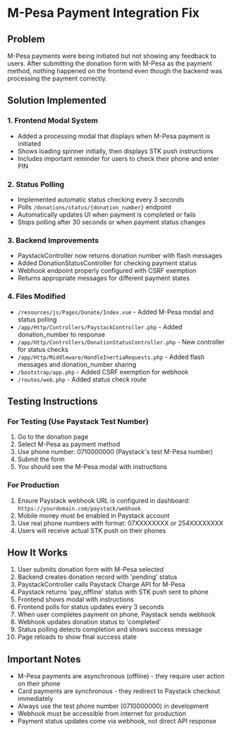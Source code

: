 # M-Pesa Payment Integration Fix

## Problem
M-Pesa payments were being initiated but not showing any feedback to users. After submitting the donation form with M-Pesa as the payment method, nothing happened on the frontend even though the backend was processing the payment correctly.

## Solution Implemented

### 1. Frontend Modal System
- Added a processing modal that displays when M-Pesa payment is initiated
- Shows loading spinner initially, then displays STK push instructions
- Includes important reminder for users to check their phone and enter PIN

### 2. Status Polling
- Implemented automatic status checking every 3 seconds
- Polls `/donations/status/{donation_number}` endpoint
- Automatically updates UI when payment is completed or fails
- Stops polling after 30 seconds or when payment status changes

### 3. Backend Improvements
- PaystackController now returns donation number with flash messages
- Added DonationStatusController for checking payment status
- Webhook endpoint properly configured with CSRF exemption
- Returns appropriate messages for different payment states

### 4. Files Modified
- `/resources/js/Pages/Donate/Index.vue` - Added M-Pesa modal and status polling
- `/app/Http/Controllers/PaystackController.php` - Added donation_number to response
- `/app/Http/Controllers/DonationStatusController.php` - New controller for status checks
- `/app/Http/Middleware/HandleInertiaRequests.php` - Added flash messages and donation_number sharing
- `/bootstrap/app.php` - Added CSRF exemption for webhook
- `/routes/web.php` - Added status check route

## Testing Instructions

### For Testing (Use Paystack Test Number)
1. Go to the donation page
2. Select M-Pesa as payment method
3. Use phone number: 0710000000 (Paystack's test M-Pesa number)
4. Submit the form
5. You should see the M-Pesa modal with instructions

### For Production
1. Ensure Paystack webhook URL is configured in dashboard: `https://yourdomain.com/paystack/webhook`
2. Mobile money must be enabled in Paystack account
3. Use real phone numbers with format: 07XXXXXXXX or 254XXXXXXXX
4. Users will receive actual STK push on their phones

## How It Works

1. User submits donation form with M-Pesa selected
2. Backend creates donation record with 'pending' status
3. PaystackController calls Paystack Charge API for M-Pesa
4. Paystack returns 'pay_offline' status with STK push sent to phone
5. Frontend shows modal with instructions
6. Frontend polls for status updates every 3 seconds
7. When user completes payment on phone, Paystack sends webhook
8. Webhook updates donation status to 'completed'
9. Status polling detects completion and shows success message
10. Page reloads to show final success state

## Important Notes

- M-Pesa payments are asynchronous (offline) - they require user action on their phone
- Card payments are synchronous - they redirect to Paystack checkout immediately
- Always use the test phone number (0710000000) in development
- Webhook must be accessible from internet for production
- Payment status updates come via webhook, not direct API response